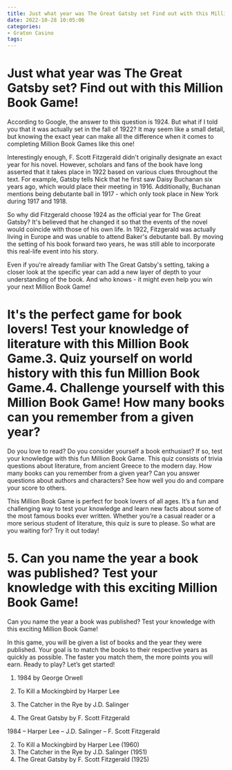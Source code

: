 ```yaml
---
title: Just what year was The Great Gatsby set Find out with this Million Book Game!
date: 2022-10-28 10:05:06
categories:
- Graton Casino
tags:
---
```



#  Just what year was The Great Gatsby set? Find out with this Million Book Game!

According to Google, the answer to this question is 1924. But what if I told you that it was actually set in the fall of 1922? It may seem like a small detail, but knowing the exact year can make all the difference when it comes to completing Million Book Games like this one!

Interestingly enough, F. Scott Fitzgerald didn't originally designate an exact year for his novel. However, scholars and fans of the book have long asserted that it takes place in 1922 based on various clues throughout the text. For example, Gatsby tells Nick that he first saw Daisy Buchanan six years ago, which would place their meeting in 1916. Additionally, Buchanan mentions being debutante ball in 1917 - which only took place in New York during 1917 and 1918.

So why did Fitzgerald choose 1924 as the official year for The Great Gatsby? It's believed that he changed it so that the events of the novel would coincide with those of his own life. In 1922, Fitzgerald was actually living in Europe and was unable to attend Baker's debutante ball. By moving the setting of his book forward two years, he was still able to incorporate this real-life event into his story.

Even if you're already familiar with The Great Gatsby's setting, taking a closer look at the specific year can add a new layer of depth to your understanding of the book. And who knows - it might even help you win your next Million Book Game!

#  It's the perfect game for book lovers! Test your knowledge of literature with this Million Book Game.3. Quiz yourself on world history with this fun Million Book Game.4. Challenge yourself with this Million Book Game! How many books can you remember from a given year?

Do you love to read? Do you consider yourself a book enthusiast? If so, test your knowledge with this fun Million Book Game. This quiz consists of trivia questions about literature, from ancient Greece to the modern day. How many books can you remember from a given year? Can you answer questions about authors and characters? See how well you do and compare your score to others.

This Million Book Game is perfect for book lovers of all ages. It’s a fun and challenging way to test your knowledge and learn new facts about some of the most famous books ever written. Whether you’re a casual reader or a more serious student of literature, this quiz is sure to please. So what are you waiting for? Try it out today!

# 5. Can you name the year a book was published? Test your knowledge with this exciting Million Book Game!

Can you name the year a book was published? Test your knowledge with this exciting Million Book Game!

In this game, you will be given a list of books and the year they were published. Your goal is to match the books to their respective years as quickly as possible. The faster you match them, the more points you will earn. Ready to play? Let’s get started!

1. 1984 by George Orwell

2. To Kill a Mockingbird by Harper Lee

3. The Catcher in the Rye by J.D. Salinger

4. The Great Gatsby by F. Scott Fitzgerald

1984 – Harper Lee – J.D. Salinger – F. Scott Fitzgerald

2. To Kill a Mockingbird by Harper Lee (1960)
3. The Catcher in the Rye by J.D. Salinger (1951)
4. The Great Gatsby by F. Scott Fitzgerald (1925)